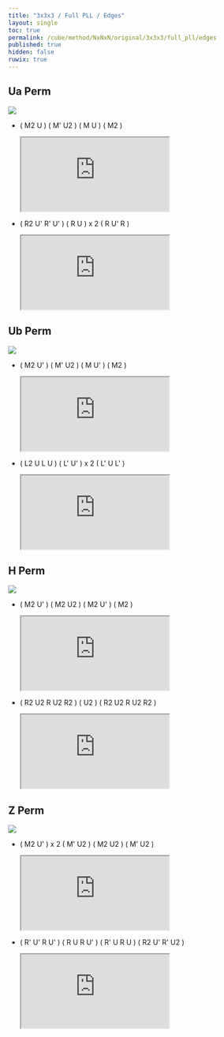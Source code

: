 ```yaml
---
title: "3x3x3 / Full PLL / Edges"
layout: single
toc: true
permalink: /cube/method/NxNxN/original/3x3x3/full_pll/edges
published: true
hidden: false
ruwix: true
---
```


<head>
  <base target="_blank">
</head>



## Ua Perm

<a href="https://www.speedsolving.com/wiki/index.php/PLL#U_Permutation_:_a">
  <img
    src = "https://www.speedsolving.com/wiki/images/6/6b/U1.gif"
  />
</a>

- ( M2 U ) ( M' U2 ) ( M U ) ( M2 )

  <iframe
    src = "https://ruwix.com/widget/3d/?alg=M2'%20U%20M'%20U2%20M%20U%20M2'&colored=U*&solved=U-&hover=9&speed=500&flags=canvas"
  ></iframe>

- ( R2 U' R' U' ) ( R U ) x 2 ( R U' R )

  <iframe
    src = "https://ruwix.com/widget/3d/?alg=R2'%20U'%20R'%20U'%20R%20U%20R%20U%20R%20U'%20R&colored=U*&solved=U-&hover=9&speed=500&flags=canvas"
  ></iframe>



## Ub Perm

<a href="https://www.speedsolving.com/wiki/index.php/PLL#U_Permutation_:_b">
  <img
    src = "https://www.speedsolving.com/wiki/images/4/47/U.gif"
  />
</a>

- ( M2 U' ) ( M' U2 ) ( M U' ) ( M2 )

  <iframe
    src = "https://ruwix.com/widget/3d/?alg=M2'%20U'%20M'%20U2'%20M%20U'%20M2'&colored=U*&solved=U-&hover=9&speed=500&flags=canvas"
  ></iframe>

- ( L2 U L U ) ( L' U' ) x 2 ( L' U L' )

  <iframe
    src = "https://ruwix.com/widget/3d/?alg=L2%20U%20L%20U%20L'%20U'%20L'%20U'%20L'%20U%20L'&colored=U*&solved=U-&hover=9&speed=500&flags=canvas"
  ></iframe>



## H Perm

<a href="https://www.speedsolving.com/wiki/index.php/PLL#H_Permutation">
  <img
    src = "https://www.speedsolving.com/wiki/images/7/72/H-perm.PNG"
  />
</a>

- ( M2 U' ) ( M2 U2 ) ( M2 U' ) ( M2 )

  <iframe
    src = "https://ruwix.com/widget/3d/?alg=M2'%20U'%20M2'%20U2'%20M2'%20U'%20M2'&colored=U*&solved=U-&hover=9&speed=500&flags=canvas"
  ></iframe>

- ( R2 U2 R U2 R2 ) ( U2 ) ( R2 U2 R U2 R2 )

  <iframe
    src = "https://ruwix.com/widget/3d/?alg=R2%20U2'%20R%20U2'%20R2%20U2'%20R2%20U2'%20R%20U2'%20R2&colored=U*&solved=U-&hover=9&speed=500&flags=canvas"
  ></iframe>



## Z Perm

<a href="https://www.speedsolving.com/wiki/index.php/PLL#Z_Permutation">
  <img
    class = "rotate"
    deg   = 270
    src   = "https://www.speedsolving.com/wiki/images/2/2c/Z.gif"
  />
</a>

- ( M2 U' ) x 2 ( M' U2 ) ( M2 U2 ) ( M' U2 )

  <iframe
    src = "https://ruwix.com/widget/3d/?alg=M2'%20U'%20M2'%20U'%20M'%20U2'%20M2'%20U2'%20M'%20U2'&colored=U*&solved=U-&hover=9&speed=500&flags=canvas"
  ></iframe>

- ( R' U' R U' ) ( R U R U' ) ( R' U R U ) ( R2 U' R' U2 )

  <iframe
    src = "https://ruwix.com/widget/3d/?alg=R'%20U'%20R%20U'%20R%20U%20R%20U'%20R'%20U%20R%20U%20R2'%20U'%20R'%20U2'&colored=U*&solved=U-&hover=9&speed=500&flags=canvas"
  ></iframe>
